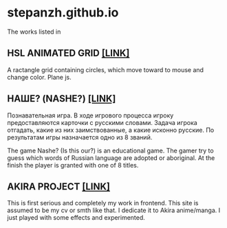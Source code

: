 # stepanzh.github.io
The works listed in 
## HSL ANIMATED GRID [[LINK]](https://stepanzh.github.io/hsl-grid/)
A ractangle grid containing circles, which move toward to mouse and change color. Plane js.
## НАШЕ? (NASHE?) [[LINK]](https://stepanzh.github.io/etymology/)
Познавательная игра. В ходе игрового процесса игроку предоставляются карточки с русскими словами. Задача игрока отгадать, какие из них заимствованные, а какие исконно русские. По результатам игры назначается одно из 8 званий.

The game Nashe? (Is this our?) is an educational game. The gamer try to guess which words of Russian language are adopted or aboriginal. At the finish the player is granted with one of 8 titles.
## AKIRA PROJECT [[LINK]](https://stepanzh.github.io/akira/)
This is first serious and completely my work in frontend. This site is assumed to be my cv or smth like that.
I dedicate it to Akira anime/manga. I just played with some effects and experimented.
